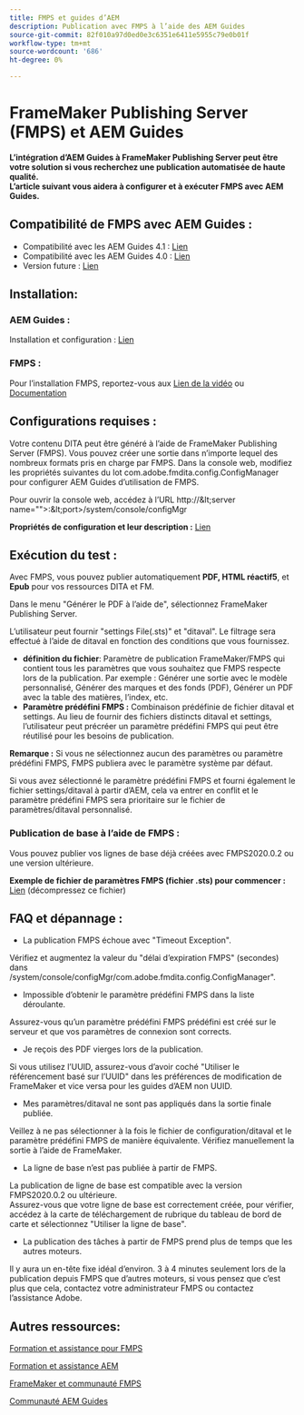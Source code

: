 ```yaml
---
title: FMPS et guides d’AEM
description: Publication avec FMPS à l’aide des AEM Guides
source-git-commit: 82f010a97d0ed0e3c6351e6411e5955c79e0b01f
workflow-type: tm+mt
source-wordcount: '686'
ht-degree: 0%

---
```



# FrameMaker Publishing Server (FMPS) et AEM Guides

**L’intégration d’AEM Guides à FrameMaker Publishing Server peut être votre solution si vous recherchez une publication automatisée de haute qualité.\
L’article suivant vous aidera à configurer et à exécuter FMPS avec AEM Guides.**

## Compatibilité de FMPS avec AEM Guides :

- Compatibilité avec les AEM Guides 4.1 : [Lien](https://experienceleague.adobe.com/docs/experience-manager-guides-learn/tutorials/release-info/release-notes/on-prem-release-notes/release-notes-4.1.html?lang=en/#compatibility-matrix)
- Compatibilité avec les AEM Guides 4.0 : [Lien](https://helpx.adobe.com/xml-documentation-for-experience-manager/release-note/release-notes-xml-documentation-solution-4-0.html/#Compatibility%20matrix)
- Version future : [Lien](https://experienceleague.adobe.com/docs/experience-manager-guides-learn/tutorials/release-info/latest-release-info.html?lang=en)

## Installation:

### AEM Guides :

Installation et configuration : [Lien](https://helpx.adobe.com/content/dam/help/en/xml-documentation-solution/4-1-2/Adobe-Experience-Manager-Guides_Installation-Configuration-Guide_EN.pdf)

### FMPS :

Pour l’installation FMPS, reportez-vous aux [Lien de la vidéo](https://www.youtube.com/watch?v=2deelyM5VA8&amp;t) ou [Documentation](https://help.adobe.com/en_US/framemaker/server/index.html#t=fmps-user-guide%2Finstall_config_fmps.html%23install_config_fmps&amp;rhtocid=_2)

## Configurations requises :

Votre contenu DITA peut être généré à l’aide de FrameMaker Publishing Server (FMPS). Vous pouvez créer une sortie dans n’importe lequel des nombreux formats pris en charge par FMPS. Dans la console web, modifiez les propriétés suivantes du lot com.adobe.fmdita.config.ConfigManager pour configurer AEM Guides d’utilisation de FMPS.

Pour ouvrir la console web, accédez à l’URL http://\&lt;server name=&quot;&quot;>:\&lt;port>/system/console/configMgr

**Propriétés de configuration et leur description :** [Lien](https://helpx.adobe.com/content/dam/help/en/xml-documentation-solution/4-1-2/Adobe-Experience-Manager-Guides_Installation-Configuration-Guide_EN.pdf#page=89)

## Exécution du test :

Avec FMPS, vous pouvez publier automatiquement **PDF, HTML réactif5**, et **Epub** pour vos ressources DITA et FM.

Dans le menu &quot;Générer le PDF à l’aide de&quot;, sélectionnez FrameMaker Publishing Server.

L’utilisateur peut fournir &quot;settings File(.sts)&quot; et &quot;ditaval&quot;. Le filtrage sera effectué à l’aide de ditaval en fonction des conditions que vous fournissez.

- **définition du fichier**: Paramètre de publication FrameMaker/FMPS qui contient tous les paramètres que vous souhaitez que FMPS respecte lors de la publication. Par exemple : Générer une sortie avec le modèle personnalisé, Générer des marques et des fonds (PDF), Générer un PDF avec la table des matières, l’index, etc.
- **Paramètre prédéfini FMPS :** Combinaison prédéfinie de fichier ditaval et settings. Au lieu de fournir des fichiers distincts ditaval et settings, l’utilisateur peut précréer un paramètre prédéfini FMPS qui peut être réutilisé pour les besoins de publication.

**Remarque :** Si vous ne sélectionnez aucun des paramètres ou paramètre prédéfini FMPS, FMPS publiera avec le paramètre système par défaut.

Si vous avez sélectionné le paramètre prédéfini FMPS et fourni également le fichier settings/ditaval à partir d’AEM, cela va entrer en conflit et le paramètre prédéfini FMPS sera prioritaire sur le fichier de paramètres/ditaval personnalisé.

### Publication de base à l’aide de FMPS :

Vous pouvez publier vos lignes de base déjà créées avec FMPS2020.0.2 ou une version ultérieure.

**Exemple de fichier de paramètres FMPS (fichier .sts) pour commencer :** [Lien](https://acrobat.adobe.com/link/track?uri=urn:aaid:scds:US:ef750752-7a7e-4e51-923e-6b7d9861ed54) (décompressez ce fichier)

## FAQ et dépannage :

- La publication FMPS échoue avec &quot;Timeout Exception&quot;.

Vérifiez et augmentez la valeur du &quot;délai d’expiration FMPS&quot; (secondes) dans /system/console/configMgr/com.adobe.fmdita.config.ConfigManager&quot;.

- Impossible d’obtenir le paramètre prédéfini FMPS dans la liste déroulante.

Assurez-vous qu’un paramètre prédéfini FMPS prédéfini est créé sur le serveur et que vos paramètres de connexion sont corrects.

- Je reçois des PDF vierges lors de la publication.

Si vous utilisez l’UUID, assurez-vous d’avoir coché &quot;Utiliser le référencement basé sur l’UUID&quot; dans les préférences de modification de FrameMaker et vice versa pour les guides d’AEM non UUID.

- Mes paramètres/ditaval ne sont pas appliqués dans la sortie finale publiée.

Veillez à ne pas sélectionner à la fois le fichier de configuration/ditaval et le paramètre prédéfini FMPS de manière équivalente. Vérifiez manuellement la sortie à l’aide de FrameMaker.

- La ligne de base n’est pas publiée à partir de FMPS.

La publication de ligne de base est compatible avec la version FMPS2020.0.2 ou ultérieure.\
Assurez-vous que votre ligne de base est correctement créée, pour vérifier, accédez à la carte de téléchargement de rubrique du tableau de bord de carte et sélectionnez &quot;Utiliser la ligne de base&quot;.

- La publication des tâches à partir de FMPS prend plus de temps que les autres moteurs.

Il y aura un en-tête fixe idéal d’environ. 3 à 4 minutes seulement lors de la publication depuis FMPS que d’autres moteurs, si vous pensez que c’est plus que cela, contactez votre administrateur FMPS ou contactez l’assistance Adobe.

## Autres ressources:

[Formation et assistance pour FMPS](https://helpx.adobe.com/support/framemaker-publishing-server.html)

[Formation et assistance AEM](https://helpx.adobe.com/in/support/xml-documentation-for-experience-manager.html)

[FrameMaker et communauté FMPS](https://community.adobe.com/t5/framemaker/ct-p/ct-framemaker?page=1&amp;sort=latest_replies&amp;lang=all&amp;tabid=all)

[Communauté AEM Guides](https://experienceleaguecommunities.adobe.com/t5/experience-manager-guides/ct-p/aem-xml-documentation)

